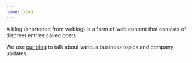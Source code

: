 ```yaml
---
name: blog
---
```

A blog (shortened from weblog) is a form of web content that consists of discreet entries called posts.

We use [our blog](/blog/) to talk about various business topics and company updates.
